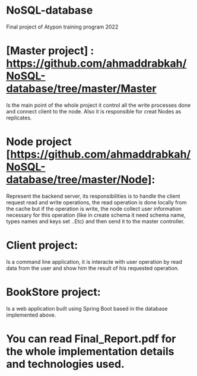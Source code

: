 # NoSQL-database
Final project of Atypon training program 2022

# [Master project] : https://github.com/ahmaddrabkah/NoSQL-database/tree/master/Master
Is the main point of the whole project it control all 
the write processes done and connect client to the node. Also it is 
responsible for creat Nodes as replicates.

# Node project [https://github.com/ahmaddrabkah/NoSQL-database/tree/master/Node]:
Represent the backend server, its responsibilities 
is to handle the client request read and write operations, the read 
operation is done locally from the cache but if the operation is 
write, the node collect user information necessary for this 
operation (like in create schema it need schema name, types 
names and keys set ..Etc) and then send it to the master controller.

# Client project:
Is a command line application, it is interacte with user operation by read data from the 
user and show him the result of his requested operation.

# BookStore project:
Is a web application built using Spring Boot based in the database implemented above.

# You can read Final_Report.pdf for the whole implementation details and technologies used.
